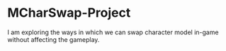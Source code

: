 # MCharSwap-Project
I am exploring the ways in which we can swap character model in-game without affecting the gameplay.
